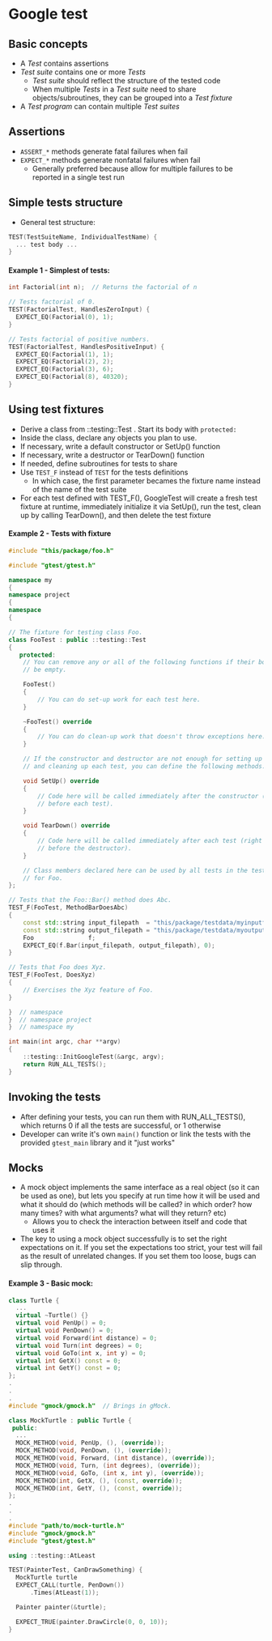 # Google test

## Basic concepts
- A *Test* contains assertions
- *Test suite* contains one or more *Tests*
    - *Test suite* should reflect the structure of the tested code
    - When multiple *Tests* in a *Test suite* need to share objects/subroutines, they can be grouped into a *Test fixture*
- A *Test program* can contain multiple *Test suites*

## Assertions
- `ASSERT_*` methods generate fatal failures when fail
- `EXPECT_*` methods generate nonfatal failures when fail
    - Generally preferred because allow for multiple failures to be reported in a single test run

## Simple tests structure
- General test structure:
```Cpp
TEST(TestSuiteName, IndividualTestName) {
  ... test body ...
}
```
#### Example 1 - Simplest of tests:
```Cpp
int Factorial(int n);  // Returns the factorial of n

// Tests factorial of 0.
TEST(FactorialTest, HandlesZeroInput) {
  EXPECT_EQ(Factorial(0), 1);
}

// Tests factorial of positive numbers.
TEST(FactorialTest, HandlesPositiveInput) {
  EXPECT_EQ(Factorial(1), 1);
  EXPECT_EQ(Factorial(2), 2);
  EXPECT_EQ(Factorial(3), 6);
  EXPECT_EQ(Factorial(8), 40320);
}
```

## Using test fixtures
- Derive a class from ::testing::Test . Start its body with `protected:`
- Inside the class, declare any objects you plan to use.
- If necessary, write a default constructor or SetUp() function 
- If necessary, write a destructor or TearDown() function
- If needed, define subroutines for tests to share
- Use `TEST_F` instead of `TEST` for the tests definitions
    - In which case, the first parameter becames the fixture name instead of the name of the test suite
- For each test defined with TEST_F(), GoogleTest will create a fresh test fixture at runtime, immediately initialize it via SetUp(), run the test, clean up by calling TearDown(), and then delete the test fixture
#### Example 2 - Tests with fixture
```C++
#include "this/package/foo.h"

#include "gtest/gtest.h"

namespace my
{
namespace project
{
namespace
{

// The fixture for testing class Foo.
class FooTest : public ::testing::Test
{
   protected:
    // You can remove any or all of the following functions if their bodies would
    // be empty.

    FooTest()
    {
        // You can do set-up work for each test here.
    }

    ~FooTest() override
    {
        // You can do clean-up work that doesn't throw exceptions here.
    }

    // If the constructor and destructor are not enough for setting up
    // and cleaning up each test, you can define the following methods:

    void SetUp() override
    {
        // Code here will be called immediately after the constructor (right
        // before each test).
    }

    void TearDown() override
    {
        // Code here will be called immediately after each test (right
        // before the destructor).
    }

    // Class members declared here can be used by all tests in the test suite
    // for Foo.
};

// Tests that the Foo::Bar() method does Abc.
TEST_F(FooTest, MethodBarDoesAbc)
{
    const std::string input_filepath  = "this/package/testdata/myinputfile.dat";
    const std::string output_filepath = "this/package/testdata/myoutputfile.dat";
    Foo               f;
    EXPECT_EQ(f.Bar(input_filepath, output_filepath), 0);
}

// Tests that Foo does Xyz.
TEST_F(FooTest, DoesXyz)
{
    // Exercises the Xyz feature of Foo.
}

}  // namespace
}  // namespace project
}  // namespace my

int main(int argc, char **argv)
{
    ::testing::InitGoogleTest(&argc, argv);
    return RUN_ALL_TESTS();
}
```



## Invoking the tests
- After defining your tests, you can run them with RUN_ALL_TESTS(), which returns 0 if all the tests are successful, or 1 otherwise
- Developer can write it's own `main()` function or link the tests with the provided `gtest_main` library and it "just works"

## Mocks
- A mock object implements the same interface as a real object (so it can be used as one), but lets you specify at run time how it will be used and what it should do (which methods will be called? in which order? how many times? with what arguments? what will they return? etc)
    - Allows you to check the interaction between itself and code that uses it
- The key to using a mock object successfully is to set the right expectations on it. If you set the expectations too strict, your test will fail as the result of unrelated changes. If you set them too loose, bugs can slip through. 
#### Example 3 - Basic mock:
```C++
class Turtle {
  ...
  virtual ~Turtle() {}
  virtual void PenUp() = 0;
  virtual void PenDown() = 0;
  virtual void Forward(int distance) = 0;
  virtual void Turn(int degrees) = 0;
  virtual void GoTo(int x, int y) = 0;
  virtual int GetX() const = 0;
  virtual int GetY() const = 0;
};
.
.
.
#include "gmock/gmock.h"  // Brings in gMock.

class MockTurtle : public Turtle {
 public:
  ...
  MOCK_METHOD(void, PenUp, (), (override));
  MOCK_METHOD(void, PenDown, (), (override));
  MOCK_METHOD(void, Forward, (int distance), (override));
  MOCK_METHOD(void, Turn, (int degrees), (override));
  MOCK_METHOD(void, GoTo, (int x, int y), (override));
  MOCK_METHOD(int, GetX, (), (const, override));
  MOCK_METHOD(int, GetY, (), (const, override));
};
.
.
.
#include "path/to/mock-turtle.h"
#include "gmock/gmock.h"
#include "gtest/gtest.h"

using ::testing::AtLeast

TEST(PainterTest, CanDrawSomething) {
  MockTurtle turtle
  EXPECT_CALL(turtle, PenDown())
      .Times(AtLeast(1));

  Painter painter(&turtle);

  EXPECT_TRUE(painter.DrawCircle(0, 0, 10));
}
```